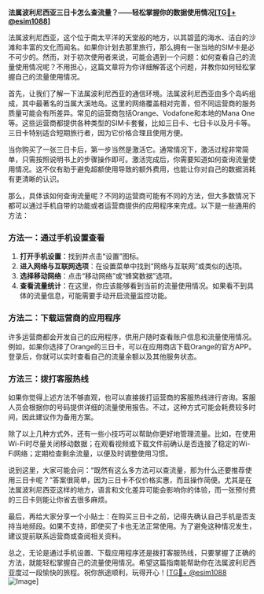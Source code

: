 **法属波利尼西亚三日卡怎么查流量？——轻松掌握你的数据使用情况[[TG💪+ @esim1088](https://t.me/s/esim1088)]**

法属波利尼西亚，这个位于南太平洋的天堂般的地方，以其碧蓝的海水、洁白的沙滩和丰富的文化而闻名。如果你计划去那里旅行，那么拥有一张当地的SIM卡是必不可少的。然而，对于初次使用者来说，可能会遇到一个问题：如何查看自己的流量使用情况呢？不用担心，这篇文章将为你详细解答这个问题，并教你如何轻松掌握自己的流量使用情况。

首先，让我们了解一下法属波利尼西亚的通信环境。法属波利尼西亚由多个岛屿组成，其中最著名的当属大溪地岛。这里的网络覆盖相对完善，但不同运营商的服务质量可能会有所差异。常见的运营商包括Orange、Vodafone和本地的Mana One等。这些运营商都提供各种类型的SIM卡套餐，比如三日卡、七日卡以及月卡等。三日卡特别适合短期旅行者，因为它价格合理且使用方便。

当你购买了一张三日卡后，第一步当然是激活它。通常情况下，激活过程非常简单，只需按照说明书上的步骤操作即可。激活完成后，你需要知道如何查询流量使用情况。这不仅有助于避免超额使用导致的额外费用，也能让你对自己的数据消耗有更清晰的认识。

那么，具体该如何查询流量呢？不同的运营商可能有不同的方法，但大多数情况下都可以通过手机自带的功能或者运营商提供的应用程序来完成。以下是一些通用的方法：

### 方法一：通过手机设置查看

1. **打开手机设置**：找到并点击“设置”图标。
2. **进入网络与互联网选项**：在设置菜单中找到“网络与互联网”或类似的选项。
3. **选择移动网络**：点击“移动网络”或“蜂窝数据”选项。
4. **查看流量统计**：在这里，你应该能够看到当前的流量使用情况。如果看不到具体的流量信息，可能需要手动开启流量监控功能。

### 方法二：下载运营商的应用程序

许多运营商都会开发自己的应用程序，供用户随时查看账户信息和流量使用情况。例如，如果你选择了Orange的三日卡，可以在应用商店下载Orange的官方APP。登录后，你就可以实时查看自己的流量余额以及其他服务状态。

### 方法三：拨打客服热线

如果你觉得上述方法不够直观，也可以直接拨打运营商的客服热线进行咨询。客服人员会根据你的号码提供详细的流量使用报告。不过，这种方式可能会耗费较多时间，因此建议作为备用方案。

除了以上几种方式外，还有一些小技巧可以帮助你更好地管理流量。比如，在使用Wi-Fi时尽量关闭移动数据；在观看视频或下载文件前确认是否连接了稳定的Wi-Fi网络；定期检查剩余流量，以便及时调整使用习惯。

说到这里，大家可能会问：“既然有这么多方法可以查流量，那为什么还要推荐使用三日卡呢？”答案很简单，因为三日卡不仅价格实惠，而且操作简便。尤其是在法属波利尼西亚这样的地方，语言和文化差异可能会影响你的体验，而一张预付费的三日卡则能让你省去很多麻烦。

最后，再给大家分享一个小贴士：在购买三日卡之前，记得先确认自己手机是否支持当地频段。如果不支持，即使买了卡也无法正常使用。为了避免这种情况发生，建议提前联系运营商或查阅相关资料。

总之，无论是通过手机设置、下载应用程序还是拨打客服热线，只要掌握了正确的方法，就能轻松掌握自己的流量使用情况。希望这篇指南能帮助你在法属波利尼西亚度过一段愉快的旅程。祝你旅途顺利，玩得开心！[[TG💪+ @esim1088](https://t.me/s/esim1088) ![Image](https://i.postimg.cc/4NQfJmqS/Snipaste-2025-05-13-00-14-12.png)]